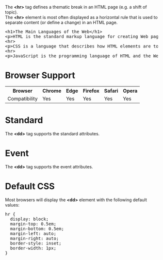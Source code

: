The <b>&lt;hr&gt;</b> tag defines a thematic break in an HTML page (e.g. a shift of topic).
<br>
The <b>&lt;hr&gt;</b> element is most often displayed as a horizontal rule that is used to separate content (or define a change) in an HTML page.
<pre>
&lt;h1&gt;The Main Languages of the Web&lt;/h1&gt;
&lt;p&gt;HTML is the standard markup language for creating Web pages. HTML describes the structure of a Web page, and consists of a series of elements. HTML elements tell the browser how to display the content.&lt;/p&gt;
&lt;hr&gt;
&lt;p&gt;CSS is a language that describes how HTML elements are to be displayed on screen, paper, or in other media. CSS saves a lot of work, because it can control the layout of multiple web pages all at once.&lt;/p&gt;
&lt;hr&gt;
&lt;p&gt;JavaScript is the programming language of HTML and the Web. JavaScript can change HTML content and attribute values. JavaScript can change CSS. JavaScript can hide and show HTML elements, and more.&lt;/p&gt;
</pre>
<h1>Browser Support</h1>
<table class="ws-table-all notranslate">
  <tr>
    <th>Browser</th>
    <th>Chrome</th>
    <th>Edge</th>
    <th>Firefox</th>
    <th>Safari</th>
    <th>Opera</th>
  </tr>
  <tr>
    <td>Compatibility</td>
    <td>Yes</td>
    <td>Yes</td>
    <td>Yes</td>
    <td>Yes</td>
    <td>Yes</td>
  </tr>
</table>
<h1>Standard</h1>
The <b>&lt;dd&gt;</b> tag supports the standard attributes.
<h1>Event</h1>
The <b>&lt;dd&gt;</b> tag supports the event attributes.
<h1>Default CSS</h1>
Most browsers will display the <b>&lt;dd&gt;</b> element with the following default values:
<pre>
hr {
  display: block;
  margin-top: 0.5em;
  margin-bottom: 0.5em;
  margin-left: auto;
  margin-right: auto;
  border-style: inset;
  border-width: 1px;
}
</pre>
